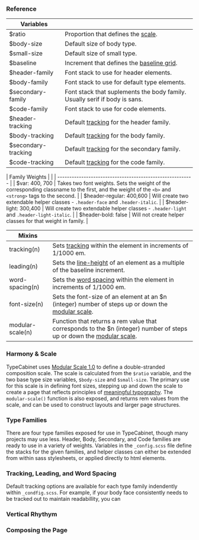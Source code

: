 ### Reference

| Variables              | 									 |
| ---------------------- | --------------------------------- |
| $ratio 				 | Proportion that defines the [scale](#).|
| $body-size 			 | Default size of body type.	     |
| $small-size 			 | Default size of small type.       |
| $baseline 			 | Increment that defines the [baseline grid](#). |
| $header-family 		 | Font stack to use for header elements. |
| $body-family 			 | Font stack to use for default type elements.  |
| $secondary-family 	 | Font stack that suplements the body family. Usually serif if body is sans. |
| $code-family 			 | Font stack to use for code elements. |
| $header-tracking 		 | Default [tracking](#) for the header family. |
| $body-tracking 		 | Default [tracking](#) for the body family. |
| $secondary-tracking 	 | Default [tracking](#) for the secondary family. |
| $code-tracking 		 | Default [tracking](#) for the code family.|

| Family Weights        |                                   |
| --------------------------------------------------------- |
| $var: 400, 700     	| Takes two font weights. Sets the weight of the corresponding classname to the first, and the weight of the `<b>` and `<strong>` tags to the second.      |
| $header-regular: 400,600 | Will create two extendable helper classes - `.header-face` and `.header-italic`.       |
| $header-light: 300,400 | Will create two extendable helper classes - `.header-light` and `.header-light-italic`.       |
| $header-bold: false    | Will not create helper classes for that weight in family.                                  |

| Mixins                 | 									 |
| ---------------------- | --------------------------------- |
| tracking(n)           | Sets [tracking](#) within the element in increments of 1/1000 em.			       	      |
| leading(n)            | Sets the [line-height](#) of an element as a multiple of the baseline increment.			    |
| word-spacing(n)       | Sets the [word spacing](#) within the element in increments of 1/1000 em.			       	     |
| font-size(n)          | Sets the font-size of an element at an $n (integer) number of steps up or down the [modular scale](#).   				       	                                  |
| modular-scale(n)      | Function that returns a rem value that corresponds to the $n (integer) number of steps up or down the [modular scale](#). 			       	           |

### Harmony & Scale
TypeCabinet uses [Modular Scale 1.0](https://github.com/Team-Sass/modular-scale/blob/1.x/readme.md) to define a double-stranded composition scale. The scale is calculated from the `$ratio` variable, and the two base type size variables, `$body-size` and `$small-size`. The primary use for this scale is in defining font sizes, stepping up and down the scale to create a page that reflects principles of [meaningful typography](http://alistapart.com/article/more-meaningful-typography). The `modular-scale()` function is also exposed, and returns rem values from the scale, and can be used to construct layouts and larger page structures.

### Type Families
There are four type families exposed for use in TypeCabinet, though many projects may use less. Header, Body, Secondary, and Code families are ready to use in a variety of weights. Variables in the `_config.scss` file define the stacks for the given families, and helper classes can either be extended from within sass stylesheets, or applied directly to html elements.

### Tracking, Leading, and Word Spacing
Default tracking options are available for each type family indendently within `_condfig.scss`. For example, if your body face consistently needs to be tracked out to maintain readabillity, you can

### Vertical Rhythym

### Composing the Page
